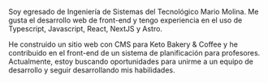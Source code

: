 ---
---

Soy egresado de Ingeniería de Sistemas del Tecnológico Mario Molina. Me gusta el desarrollo web de front-end y tengo experiencia en el uso de Typescript, Javascript, React, NextJS y Astro.
  
He construido un sitio web con CMS para Keto Bakery & Coffee y he contribuido en el front-end de un sistema de planificación para profesores. Actualmente, estoy buscando oportunidades para unirme a un equipo de desarrollo y seguir desarrollando mis habilidades.
